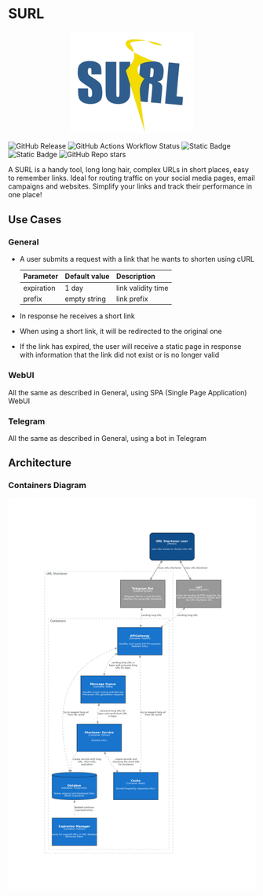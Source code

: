# SURL

<p align="center">
  <a href="https://github.com/neojelll/surl" target="_blank"><img src="readme/surl-logo.png" width="250" alt="surl logo" /></a>
</p>

![GitHub Release](https://img.shields.io/github/v/release/neojelll/url-shortener?include_prereleases&display_name=release&style=flat-square)
![GitHub Actions Workflow Status](https://img.shields.io/github/actions/workflow/status/neojelll/url-shortener/.github%2Fworkflows%2Fpublish.yml?style=flat-square)
![Static Badge](https://img.shields.io/badge/coverage-unknow-white?style=flat-square)
![Static Badge](https://img.shields.io/badge/python-3.12-blue?style=flat-square)
![GitHub Repo stars](https://img.shields.io/github/stars/neojelll/url-shortener)

A SURL is a handy tool, long long hair, complex URLs in short places, easy to remember links. Ideal for routing traffic on your social media pages, email campaigns and websites. Simplify your links and track their performance in one place!

## Use Cases

### General

* A user submits a request with a link that he wants to shorten using cURL

  Parameter|Default value|Description
  -|-|-
  expiration | 1 day | link validity time
  prefix | empty string | link prefix

* In response he receives a short link
* When using a short link, it will be redirected to the original one
* If the link has expired, the user will receive a static page in response with information that the link did not exist or is no longer valid

### WebUI

All the same as described in General, using SPA (Single Page Application) WebUI

### Telegram

All the same as described in General, using a bot in Telegram

## Architecture

### Containers Diagram

![Container](architecture/diagrams/container-diagram.png)
